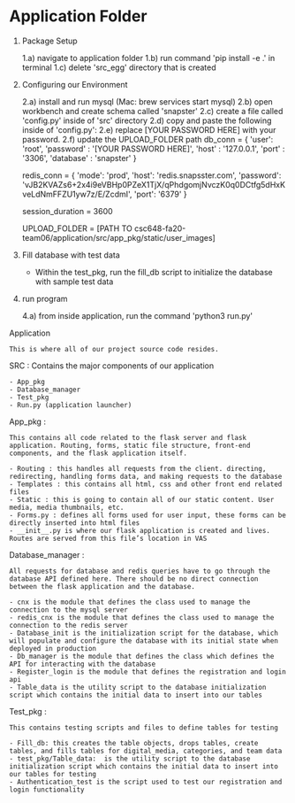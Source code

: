 # Application Folder

1) Package Setup

    1.a) navigate to application folder
    1.b) run command 'pip install -e .' in terminal
    1.c) delete 'src_egg' directory that is created

2) Configuring our Environment

    2.a) install and run mysql (Mac: brew services start mysql)
    2.b) open workbench and create schema called 'snapster'
    2.c) create a file called 'config.py' inside of 'src' directory
    2.d) copy and paste the following inside of 'config.py':
    2.e) replace [YOUR PASSWORD HERE] with your password.
    2.f) update the UPLOAD_FOLDER path
    db_conn = {
        'user': 'root',
        'password' : '[YOUR PASSWORD HERE]',
        'host' : '127.0.0.1',
        'port' : '3306',
        'database' : 'snapster'
    }

    redis_conn = {
        'mode': 'prod',
        'host': 'redis.snapsster.com',
        'password': 'vJB2KVAZs6+2x4i9eVBHp0PZeX1TjX/qPhdgomjNvczK0q0DCtfg5dHxKveLdNmFFZU1yw7z/E/ZcdmI',
        'port': '6379'
    }

    session_duration = 3600

    UPLOAD_FOLDER = [PATH TO csc648-fa20-team06/application/src/app_pkg/static/user_images]


3) Fill database with test data

    - Within the test_pkg, run the fill_db script to initialize the database with sample test data

4) run program

    4.a) from inside application, run the command 'python3 run.py'


Application

    This is where all of our project source code resides.

SRC :
    Contains the major components of our application

    - App_pkg
    - Database_manager
    - Test_pkg
    - Run.py (application launcher)

App_pkg :

	This contains all code related to the flask server and flask application. Routing, forms, static file structure, front-end components, and the flask application itself.

    - Routing : this handles all requests from the client. directing, redirecting, handling forms data, and making requests to the database
    - Templates : this contains all html, css and other front end related files
    - Static : this is going to contain all of our static content. User media, media thumbnails, etc.
    - Forms.py : defines all forms used for user input, these forms can be directly inserted into html files
    - __init__.py is where our flask application is created and lives. Routes are served from this file’s location in VAS

Database_manager :

	All requests for database and redis queries have to go through the database API defined here. There should be no direct connection between the flask application and the database.

    - cnx is the module that defines the class used to manage the connection to the mysql server
    - redis_cnx is the module that defines the class used to manage the connection to the redis server
    - Database_init is the initialization script for the database, which will populate and configure the database with its initial state when deployed in production
    - Db_manager is the module that defines the class which defines the API for interacting with the database
    - Register_login is the module that defines the registration and login api
    - Table_data is the utility script to the database initialization script which contains the initial data to insert into our tables

Test_pkg :

	This contains testing scripts and files to define tables for testing

    - Fill_db: this creates the table objects, drops tables, create tables, and fills tables for digital_media, categories, and team data
    - test_pkg/Table_data:  is the utility script to the database initialization script which contains the initial data to insert into our tables for testing
    - Authentication_test is the script used to test our registration and login functionality